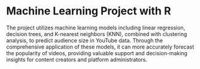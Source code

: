 # Machine Learning Project with R
 The project utilizes machine learning models including linear regression, decision trees, and K-nearest neighbors (KNN), combined with clustering analysis, to predict audience size in YouTube data. Through the comprehensive application of these models, it can more accurately forecast the popularity of videos, providing valuable support and decision-making insights for content creators and platform administrators.
